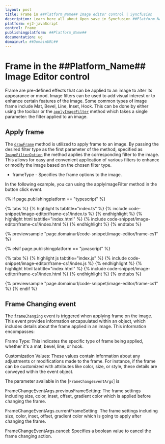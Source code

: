 ```yaml
---
layout: post
title: Frame in ##Platform_Name## Image editor control | Syncfusion
description: Learn here all about Open save in Syncfusion ##Platform_Name## Image editor control of Syncfusion Essential JS 2 and more.
platform: ej2-javaScript
control: Frame 
publishingplatform: ##Platform_Name##
documentation: ug
domainurl: ##DomainURL##
---
```


# Frame in the ##Platform_Name## Image Editor control

Frame are pre-defined effects that can be applied to an image to alter its appearance or mood. Image filters can be used to add visual interest or to enhance certain features of the image. Some common types of image frame include Mat, Bevel, Line, Inset, Hook. This can be done by either using the toolbar or the [`applyImageFilter`](https://ej2.syncfusion.com/javascript/documentation/api/image-editor/#applyimagefilter) method which takes a single parameter: the filter applied to an image.

## Apply frame

The [`drawFrame`](https://ej2.syncfusion.com/javascript/documentation/api/image-editor/#applyimagefilter) method is utilized to apply frame to an image. By passing the desired filter type as the first parameter of the method, specified as [`ImageFilterOption`](https://ej2.syncfusion.com/javascript/documentation/api/image-editor/imageFilterOption/) the method applies the corresponding filter to the image. This allows for easy and convenient application of various filters to enhance or modify the image based on the chosen filter type.

* frameType - Specifies the frame options to the image.

In the following example, you can using the applyImageFilter method in the button click event.

{% if page.publishingplatform == "typescript" %}

{% tabs %}
{% highlight ts tabtitle="index.ts" %}
{% include code-snippet/image-editor/frame-cs1/index.ts %}
{% endhighlight %}
{% highlight html tabtitle="index.html" %}
{% include code-snippet/image-editor/frame-cs1/index.html %}
{% endhighlight %}
{% endtabs %}
        
{% previewsample "page.domainurl/code-snippet/image-editor/frame-cs1" %}

{% elsif page.publishingplatform == "javascript" %}

{% tabs %}
{% highlight js tabtitle="index.js" %}
{% include code-snippet/image-editor/frame-cs1/index.js %}
{% endhighlight %}
{% highlight html tabtitle="index.html" %}
{% include code-snippet/image-editor/frame-cs1/index.html %}
{% endhighlight %}
{% endtabs %}

{% previewsample "page.domainurl/code-snippet/image-editor/frame-cs1" %}
{% endif %}

## Frame Changing event

The [`frameChanging`](https://ej2.syncfusion.com/javascript/documentation/api/image-editor/#frameChanging) event is triggered when applying frame on the image. This event provides information encapsulated within an object, which includes details about the frame applied in an image. This information encompasses:

Frame Type: This indicates the specific type of frame being applied, whether it's a mat, bevel, line, or hook.

Customization Values: These values contain information about any adjustments or modifications made to the frame. For instance, if the frame can be customized with attributes like color, size, or style, these details are conveyed within the event object.

The parameter available in the [`FrameChangeEventArgs`] is

FrameChangeEventArgs.previousFrameSetting: The frame settings including size, color, inset, offset, gradient color which is applied before changing the frame.

FrameChangeEventArgs.currentFrameSetting: The frame settings including size, color, inset, offset, gradient color which is going to apply after changing the frame.

FrameChangeEventArgs.cancel: Specifies a boolean value to cancel the frame changing action.